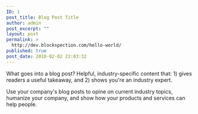 ```yaml
---
ID: 1
post_title: Blog Post Title
author: admin
post_excerpt: ""
layout: post
permalink: >
  http://dev.blockspection.com/hello-world/
published: true
post_date: 2018-02-02 22:03:32
---
```

What goes into a blog post? Helpful, industry-specific content that: 1) gives readers a useful takeaway, and 2) shows you're an industry expert. 

Use your company's blog posts to opine on current industry topics, humanize your company, and show how your products and services can help people.